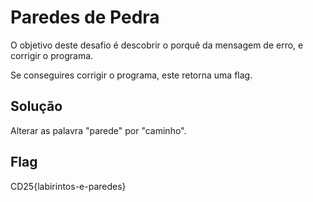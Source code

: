 # Paredes de Pedra

O objetivo deste desafio é descobrir o porquê da mensagem de erro, e corrigir o programa.

Se conseguires corrigir o programa, este retorna uma flag.

## Solução

Alterar as palavra "parede" por "caminho".

## Flag
CD25{labirintos-e-paredes}